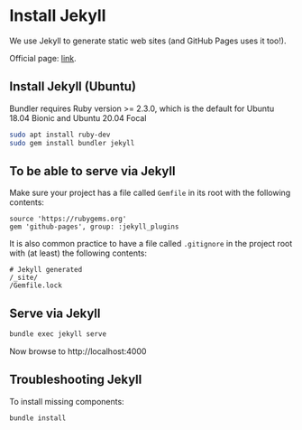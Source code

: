 # Install Jekyll

We use Jekyll to generate static web sites (and GitHub Pages uses it too!).

Official page: [link](https://jekyllrb.com).

## Install Jekyll (Ubuntu)

Bundler requires Ruby version >= 2.3.0, which is the default for Ubuntu 18.04 Bionic and Ubuntu 20.04 Focal

```bash
sudo apt install ruby-dev
sudo gem install bundler jekyll
```

## To be able to serve via Jekyll
Make sure your project has a file called `Gemfile` in its root with the following contents:
```
source 'https://rubygems.org'
gem 'github-pages', group: :jekyll_plugins
```

It is also common practice to have a file called `.gitignore` in the project root with (at least) the following contents:
```
# Jekyll generated
/_site/
/Gemfile.lock
```

## Serve via Jekyll
```bash
bundle exec jekyll serve
```

Now browse to http://localhost:4000

## Troubleshooting Jekyll
To install missing components:
```bash
bundle install
```
